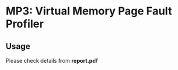# MP3: Virtual Memory Page Fault Profiler

## Usage

Please check details from <strong>report.pdf</strong>
